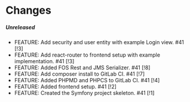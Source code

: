 # Changes

##### Unreleased

- FEATURE: Add security and user entity with example Login view. #41 [!3]
- FEATURE: Add react-router to frontend setup with example implementation. #41 [!3]
- FEATURE: Added FOS Rest and JMS Serializer. #41 [!8]
- FEATURE: Add composer install to GitLab CI. #41 [!7]
- FEATURE: Added PHPMD and PHPCS to GitLab CI. #41 [!4]
- FEATURE: Added frontend setup. #41 [!2]
- FEATURE: Created the Symfony project skeleton. #41 [!1]

